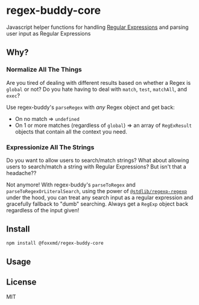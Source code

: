 # regex-buddy-core

Javascript helper functions for handling [Regular Expressions](https://developer.mozilla.org/en-US/docs/Web/JavaScript/Guide/Regular_Expressions) and parsing user input as Regular Expressions

## Why?

### Normalize All The Things

Are you tired of dealing with different results based on whether a Regex is `global` or not? Do you hate having to deal with `match`, `test`, `matchAll`, and `exec`?

Use regex-buddy's `parseRegex` with _any_ Regex object and get back:

* On no match => `undefined`
* On 1 or more matches (regardless of `global`) => an array of `RegExResult` objects that contain all the context you need.

### Expressionize All The Strings

Do you want to allow users to search/match strings? What about allowing users to search/match a string with Regular Expressions? But isn't that a headache??

Not anymore! With regex-buddy's `parseToRegex` and `parseToRegexOrLiteralSearch`, using the power of [`@stdlib/regexp-regexp`](https://github.com/stdlib-js/regexp/tree/main/regexp) under the hood, you can treat any search input as a regular expression and gracefully fallback to "dumb" searching. Always get a `RegExp` object back regardless of the input given!

## Install

```bash
npm install @foxxmd/regex-buddy-core
```

## Usage


## License

MIT
